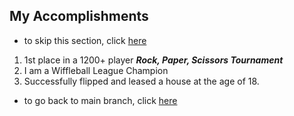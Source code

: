## My Accomplishments
 - to skip this section, click [here](https://github.com/brandtjoe13/My-Life-in-a-Code-Shell/tree/Block-Code)

 1. 1st place in a 1200+ player **_Rock, Paper, Scissors Tournament_**
 2. I am a Wiffleball League Champion
 3. Successfully flipped and leased a house at the age of 18.
 
 - to go back to main branch, click [here](https://github.com/brandtjoe13/My-Life-in-a-Code-Shell/tree/master)
